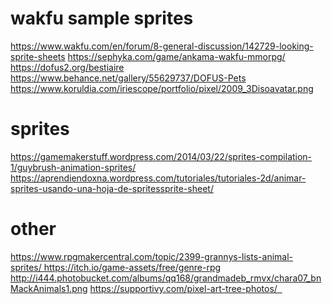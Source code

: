 # wakfu sample sprites
https://www.wakfu.com/en/forum/8-general-discussion/142729-looking-sprite-sheets 
https://sephyka.com/game/ankama-wakfu-mmorpg/
https://dofus2.org/bestiaire 
https://www.behance.net/gallery/55629737/DOFUS-Pets
https://www.koruldia.com/iriescope/portfolio/pixel/2009_3Disoavatar.png 


# sprites
https://gamemakerstuff.wordpress.com/2014/03/22/sprites-compilation-1/guybrush-animation-sprites/  
https://aprendiendoxna.wordpress.com/tutoriales/tutoriales-2d/animar-sprites-usando-una-hoja-de-spritessprite-sheet/ 

# other
https://www.rpgmakercentral.com/topic/2399-grannys-lists-animal-sprites/ https://itch.io/game-assets/free/genre-rpg
http://i444.photobucket.com/albums/qq168/grandmadeb_rmvx/chara07_bnMackAnimals1.png
https://supportivy.com/pixel-art-tree-photos/  

